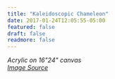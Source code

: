 ```yaml
---
title: "Kaleidoscopic Chameleon"
date: 2017-01-24T12:05:55-05:00
featured: false
draft: false
readmore: false
---
```


*Acrylic on 16"24" canvas*  
*[Image Source](https://i.imgur.com/hv2lFsf.jpg)*

<!--more-->